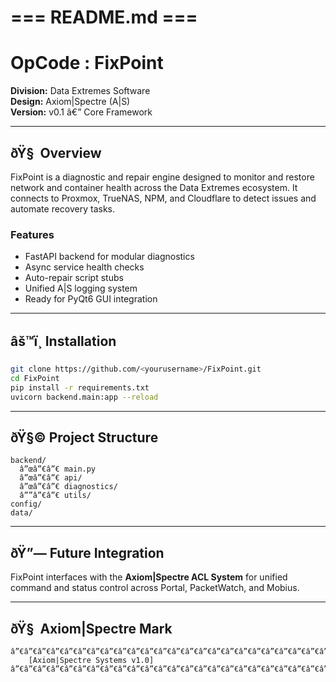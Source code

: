 ﻿# === README.md ===
# OpCode : FixPoint
**Division:** Data Extremes Software  
**Design:** Axiom|Spectre (A|S)  
**Version:** v0.1 â€” Core Framework

---
## ðŸ§  Overview
FixPoint is a diagnostic and repair engine designed to monitor and restore network and container health across the Data Extremes ecosystem. It connects to Proxmox, TrueNAS, NPM, and Cloudflare to detect issues and automate recovery tasks.

### Features
- FastAPI backend for modular diagnostics
- Async service health checks
- Auto-repair script stubs
- Unified A|S logging system
- Ready for PyQt6 GUI integration

---
## âš™ï¸ Installation
```bash
git clone https://github.com/<yourusername>/FixPoint.git
cd FixPoint
pip install -r requirements.txt
uvicorn backend.main:app --reload
```

---
## ðŸ§© Project Structure
```
backend/
  â”œâ”€â”€ main.py
  â”œâ”€â”€ api/
  â”œâ”€â”€ diagnostics/
  â””â”€â”€ utils/
config/
data/
```

---
## ðŸ”— Future Integration
FixPoint interfaces with the **Axiom|Spectre ACL System** for unified command and status control across Portal, PacketWatch, and Mobius.

---
## ðŸ§  Axiom|Spectre Mark
```
â”€â”€â”€â”€â”€â”€â”€â”€â”€â”€â”€â”€â”€â”€â”€â”€â”€â”€â”€â”€â”€â”€â”€â”€â”€â”€â”€â”€â”€â”€â”€â”€â”€â”€â”€â”€
    [Axiom|Spectre Systems v1.0]
â”€â”€â”€â”€â”€â”€â”€â”€â”€â”€â”€â”€â”€â”€â”€â”€â”€â”€â”€â”€â”€â”€â”€â”€â”€â”€â”€â”€â”€â”€â”€â”€â”€â”€â”€â”€
```

